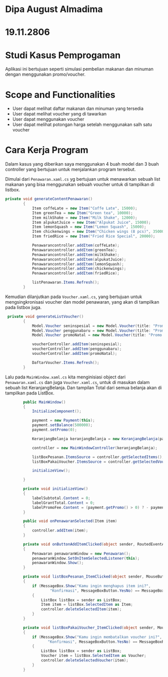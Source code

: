 # Dipa August Almadima
# 19.11.2806

# Studi Kasus Pemprogaman
Aplikasi ini bertujuan seperti simulasi pembelian makanan dan minuman dengan menggunakan promo/voucher.

# Scope and Functionalities
- User dapat melihat daftar makanan dan minuman yang tersedia
- User dapat melihat voucher yang di tawarkan
- User dapat menggunakan voucher
- User dapat melihat potongan harga setelah menggunakan salh satu voucher

# Cara Kerja Program
Dalam kasus yang diberikan saya menggunakan 4 buah model dan 3 buah controller yang bertujuan untuk 
menjalankan program tersebut.

Dimulai dari `Penawaran.xaml.cs` yg bertujuan untuk menawarkan sebuah list makanan yang bisa menggunakan sebuah voucher
untuk di tampilkan di listbox.
```c#
private void generateContentPenawaran()
        {
            Item coffeLate = new Item("Coffe Late", 15000);
            Item greenTea = new Item("Green tea", 10000);
            Item milkShake = new Item("Milk Shake", 12000);
            Item alpukatJuice = new Item("Alpukat Juice", 15000);
            Item lemonSquash = new Item("Lemon Squash", 15000);
            Item chickenwings = new Item("Chicken wings (8 pcs)", 35000);
            Item friedRice = new Item("Fried Rice Special", 20000);

            Penawarancontroller.addItem(coffeLate);
            Penawarancontroller.addItem(greenTea);
            Penawarancontroller.addItem(milkShake);
            Penawarancontroller.addItem(alpukatJuice);
            Penawarancontroller.addItem(lemonSquash);
            Penawarancontroller.addItem(chickenwings);
            Penawarancontroller.addItem(friedRice);

            listPenawaran.Items.Refresh();
        }
```
Kemudian dilanjutkan pada `Voucher.xaml.cs`, yang bertujuan untuk mengsingkronisasi voucher dan model penawaran,
yang akan di tampilkan pada listbox juga.
```c#
 private void generateListVoucher()
        {
            Model.Voucher seninspesial = new Model.Voucher(title: "Promo Senin Spesial 25%", discInPercent: 25);
            Model.Voucher penggunabaru = new Model.Voucher(title: "Promo Pengguna Baru 50%", discInPercent: 50);
            Model.Voucher promoNatal = new Model.Voucher(title: "Promo Natal Potongan 10000", disc: 10000);

            voucherController.addItem(seninspesial);
            voucherController.addItem(penggunabaru);
            voucherController.addItem(promoNatal);

            DaftarVoucher.Items.Refresh();
        }
```
Lalu pada `MainWindow.xaml.cs` kita menginisiasi object dari `Penawaran.xaml.cs` dan juga `Voucher.xaml.cs`,
untuk di masukan dalam sebuah list KeranjangBelanja. Dan tampilan Total dari semua belanja akan di tampilkan pada ListBox.
```cs
        public MainWindow()
        {
            InitializeComponent();

            payment = new Payment(this);
            payment.setBalance(500000);
            payment.setPromo(0);

            KeranjangBelanja keranjangBelanja = new KeranjangBelanja(payment, this);

            controller = new MainWindowController(keranjangBelanja);

            listBoxPesanan.ItemsSource = controller.getSelectedItems();
            listBoxPakaiVoucher.ItemsSource = controller.getSelectedVouchers();

            initializeView();

        }

        private void initializeView()
        {
            labelSubtotal.Content = 0;
            labelGrantTotal.Content = 0;
            labelPromoFee.Content = (payment.getPromo() > 0) ? - payment.getPromo() : 0;
        }

        public void onPenawaranSelected(Item item)
        {
            controller.addItem(item);
        }

        private void onButtonAddItemClicked(object sender, RoutedEventArgs e)
        {
            Penawaran penawaranWindow = new Penawaran();
            penawaranWindow.SetOnItemSelectedListener(this);
            penawaranWindow.Show();
        }

        private void listBoxPesanan_ItemClicked(object sender, MouseButtonEventArgs e)
        {
            if (MessageBox.Show("Kamu ingin menghapus item ini?",
                    "Konfirmasi", MessageBoxButton.YesNo) == MessageBoxResult.Yes)
            {
                ListBox listBox = sender as ListBox;
                Item item = listBox.SelectedItem as Item;
                controller.deleteSelectedItem(item);
            }
        }

        private void listBoxPakaiVoucher_ItemClicked(object sender, MouseButtonEventArgs e)
        {
            if (MessageBox.Show("Kamu ingin membatalkan voucher ini?",
                   "Konfirmasi", MessageBoxButton.YesNo) == MessageBoxResult.Yes)
            {
                ListBox listBox = sender as ListBox;
                Voucher item = listBox.SelectedItem as Voucher;
                controller.deleteSelectedVoucher(item);
            }
        }
```
